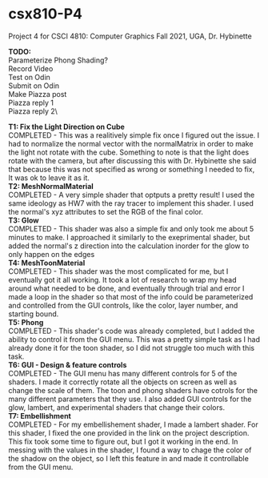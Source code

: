 # csx810-P4

Project 4 for CSCI 4810: Computer Graphics Fall 2021, UGA, Dr. Hybinette

**TODO:**\
Parameterize Phong Shading?\
Record Video\
Test on Odin\
Submit on Odin\
Make Piazza post\
Piazza reply 1\
Piazza reply 2\


**T1: Fix the Light Direction on Cube**\
COMPLETED - This was a realitively simple fix once I figured out the issue. I had to normalize the normal vector
with the normalMatrix in order to make the light not rotate with the cube. Something to note is that the light does
rotate with the camera, but after discussing this with Dr. Hybinette she said that because this was not specified as
wrong or something I needed to fix, It was ok to leave it as it.\
**T2: MeshNormalMaterial**\
COMPLETED - A very simple shader that optputs a pretty result! I used the same ideology as HW7 with the ray tracer
to implement this shader. I used the normal's xyz attributes to set the RGB of the final color.\
**T3: Glow**\
COMPLETED - This shader was also a simple fix and only took me about 5 minutes to make. I approached it similarly
to the exeprimental shader, but added the normal's z direction into the calculation inorder for the glow to only
happen on the edges\
**T4: MeshToonMaterial**\
COMPLETED - This shader was the most complicated for me, but I eventually got it all working. It took a lot of
research to wrap my head around what needed to be done, and eventually through trial and error I made a loop in the
shader so that most of the info could be parameterized and controlled from the GUI controls, like the color, layer
number, and starting bound.\
**T5: Phong**\
COMPLETED - This shader's code was already completed, but I added the ability to control it from the GUI menu. This
was a pretty simple task as I had already done it for the toon shader, so I did not struggle too much with this task.\
**T6: GUI - Design & feature controls**\
COMPLETED - The GUI menu has many different controls for 5 of the shaders. I made it correctly rotate all the objects
on screen as well as change the scale of them. The toon and phong shaders have cotrols for the many different
parameters that they use. I also added GUI controls for the glow, lambert, and experimental shaders that change their
colors.\
**T7: Embellishment**\
COMPLETED - For my embellishement shader, I made a lambert shader. For this shader, I fixed the one provided
in the link on the project description. This fix took some time to figure out, but I got it working in the end. In
messing with the values in the shader, I found a way to chage the color of the shadow on the object, so I left this
feature in and made it controllable from the GUI menu.
